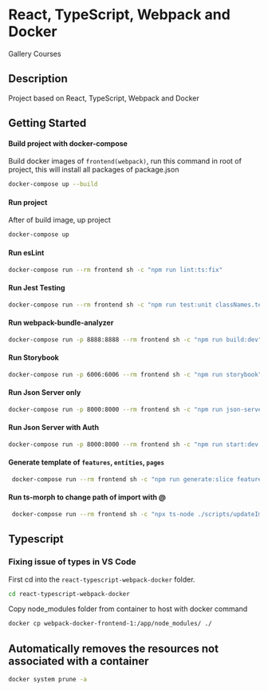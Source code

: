 # React, TypeScript, Webpack and Docker

Gallery Courses

## Description

Project based on React, TypeScript, Webpack and Docker

## Getting Started

#### Build project with docker-compose
Build docker images of  ```frontend(webpack)```, run this command in root of project, this 
will install all packages of package.json
```bash
docker-compose up --build   
```
#### Run project
After of build image, up project
```bash
docker-compose up
```
#### Run esLint
```bash
docker-compose run --rm frontend sh -c "npm run lint:ts:fix" 
```
#### Run Jest Testing
```bash
docker-compose run --rm frontend sh -c "npm run test:unit classNames.test.ts"
```
#### Run webpack-bundle-analyzer
```bash
docker-compose run -p 8888:8888 --rm frontend sh -c "npm run build:dev"
```

#### Run Storybook
```bash
docker-compose run -p 6006:6006 --rm frontend sh -c "npm run storybook"
```

#### Run Json Server only
```bash
docker-compose run -p 8000:8000 --rm frontend sh -c "npm run json-server" 
```

#### Run Json Server with Auth
```bash
docker-compose run -p 8000:8000 --rm frontend sh -c "npm run start:dev:server"
```

#### Generate template of `features`, `entities`, `pages`
```bash
 docker-compose run --rm frontend sh -c "npm run generate:slice features testFeature"
```

#### Run ts-morph to change path of import with @
```bash
 docker-compose run --rm frontend sh -c "npx ts-node ./scripts/updateImports.ts"
```

## Typescript
### Fixing issue of types in VS Code

First cd into the ```react-typescript-webpack-docker``` folder.
```bash
cd react-typescript-webpack-docker
```
Copy node_modules folder from container to host with docker command
```bash
docker cp webpack-docker-frontend-1:/app/node_modules/ ./
```

## Automatically removes the resources not associated with a container
```bash
docker system prune -a 
```